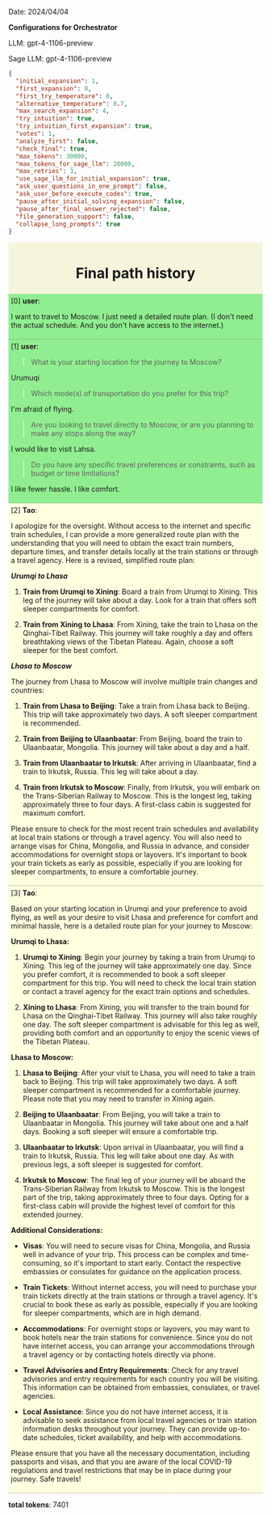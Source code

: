 Date: 2024/04/04

**Configurations for Orchestrator**

LLM: gpt-4-1106-preview

Sage LLM: gpt-4-1106-preview

```json
{
  "initial_expansion": 1,
  "first_expansion": 0,
  "first_try_temperature": 0,
  "alternative_temperature": 0.7,
  "max_search_expansion": 4,
  "try_intuition": true,
  "try_intuition_first_expansion": true,
  "votes": 1,
  "analyze_first": false,
  "check_final": true,
  "max_tokens": 30000,
  "max_tokens_for_sage_llm": 20000,
  "max_retries": 3,
  "use_sage_llm_for_initial_expansion": true,
  "ask_user_questions_in_one_prompt": false,
  "ask_user_before_execute_codes": true,
  "pause_after_initial_solving_expansion": false,
  "pause_after_final_answer_rejected": false,
  "file_generation_support": false,
  "collapse_long_prompts": true
}
```
        

<div style="background-color: beige; text-align: center; padding: 5px">


# Final path history

</div>

<div style="background-color:lightgreen; padding: 5px; border-bottom: 1px dotted grey">
<div>[0] <b>user</b>: </div>

I want to travel to Moscow. I just need a detailed route plan. 
(I don't need the actual schedule. And you don't have access to the internet.)


</div>

<div style="background-color:lightgreen; padding: 5px; border-bottom: 1px dotted grey">
<div>[1] <b>user</b>: </div>

> What is your starting location for the journey to Moscow?

Urumuqi

> Which mode(s) of transportation do you prefer for this trip?

I'm afraid of flying.

> Are you looking to travel directly to Moscow, or are you planning to make any stops along the way?

I would like to visit Lahsa.

> Do you have any specific travel preferences or constraints, such as budget or time limitations?

I like fewer hassle. I like comfort.



</div>

<div style="background-color:lightyellow; padding: 5px; border-bottom: 1px dotted grey">
<div>[2] <b>Tao</b>: </div>

I apologize for the oversight. Without access to the internet and specific train schedules, I can provide a more generalized route plan with the understanding that you will need to obtain the exact train numbers, departure times, and transfer details locally at the train stations or through a travel agency. Here is a revised, simplified route plan:

***Urumqi to Lhasa***


1. **Train from Urumqi to Xining**: Board a train from Urumqi to Xining. This leg of the journey will take about a day. Look for a train that offers soft sleeper compartments for comfort.

2. **Train from Xining to Lhasa**: From Xining, take the train to Lhasa on the Qinghai-Tibet Railway. This journey will take roughly a day and offers breathtaking views of the Tibetan Plateau. Again, choose a soft sleeper for the best comfort.

***Lhasa to Moscow***


The journey from Lhasa to Moscow will involve multiple train changes and countries:

1. **Train from Lhasa to Beijing**: Take a train from Lhasa back to Beijing. This trip will take approximately two days. A soft sleeper compartment is recommended.

2. **Train from Beijing to Ulaanbaatar**: From Beijing, board the train to Ulaanbaatar, Mongolia. This journey will take about a day and a half.

3. **Train from Ulaanbaatar to Irkutsk**: After arriving in Ulaanbaatar, find a train to Irkutsk, Russia. This leg will take about a day.

4. **Train from Irkutsk to Moscow**: Finally, from Irkutsk, you will embark on the Trans-Siberian Railway to Moscow. This is the longest leg, taking approximately three to four days. A first-class cabin is suggested for maximum comfort.

Please ensure to check for the most recent train schedules and availability at local train stations or through a travel agency. You will also need to arrange visas for China, Mongolia, and Russia in advance, and consider accommodations for overnight stops or layovers. It's important to book your train tickets as early as possible, especially if you are looking for sleeper compartments, to ensure a comfortable journey.


</div>

<div style="background-color:lightyellow; padding: 5px; border-bottom: 1px dotted grey">
<div>[3] <b>Tao</b>: </div>

Based on your starting location in Urumqi and your preference to avoid flying, as well as your desire to visit Lhasa and preference for comfort and minimal hassle, here is a detailed route plan for your journey to Moscow:

**Urumqi to Lhasa:**
1. **Urumqi to Xining**: Begin your journey by taking a train from Urumqi to Xining. This leg of the journey will take approximately one day. Since you prefer comfort, it is recommended to book a soft sleeper compartment for this trip. You will need to check the local train station or contact a travel agency for the exact train options and schedules.

2. **Xining to Lhasa**: From Xining, you will transfer to the train bound for Lhasa on the Qinghai-Tibet Railway. This journey will also take roughly one day. The soft sleeper compartment is advisable for this leg as well, providing both comfort and an opportunity to enjoy the scenic views of the Tibetan Plateau.

**Lhasa to Moscow:**
1. **Lhasa to Beijing**: After your visit to Lhasa, you will need to take a train back to Beijing. This trip will take approximately two days. A soft sleeper compartment is recommended for a comfortable journey. Please note that you may need to transfer in Xining again.

2. **Beijing to Ulaanbaatar**: From Beijing, you will take a train to Ulaanbaatar in Mongolia. This journey will take about one and a half days. Booking a soft sleeper will ensure a comfortable trip.

3. **Ulaanbaatar to Irkutsk**: Upon arrival in Ulaanbaatar, you will find a train to Irkutsk, Russia. This leg will take about one day. As with previous legs, a soft sleeper is suggested for comfort.

4. **Irkutsk to Moscow**: The final leg of your journey will be aboard the Trans-Siberian Railway from Irkutsk to Moscow. This is the longest part of the trip, taking approximately three to four days. Opting for a first-class cabin will provide the highest level of comfort for this extended journey.

**Additional Considerations:**
- **Visas**: You will need to secure visas for China, Mongolia, and Russia well in advance of your trip. This process can be complex and time-consuming, so it's important to start early. Contact the respective embassies or consulates for guidance on the application process.

- **Train Tickets**: Without internet access, you will need to purchase your train tickets directly at the train stations or through a travel agency. It's crucial to book these as early as possible, especially if you are looking for sleeper compartments, which are in high demand.

- **Accommodations**: For overnight stops or layovers, you may want to book hotels near the train stations for convenience. Since you do not have internet access, you can arrange your accommodations through a travel agency or by contacting hotels directly via phone.

- **Travel Advisories and Entry Requirements**: Check for any travel advisories and entry requirements for each country you will be visiting. This information can be obtained from embassies, consulates, or travel agencies.

- **Local Assistance**: Since you do not have internet access, it is advisable to seek assistance from local travel agencies or train station information desks throughout your journey. They can provide up-to-date schedules, ticket availability, and help with accommodations.

Please ensure that you have all the necessary documentation, including passports and visas, and that you are aware of the local COVID-19 regulations and travel restrictions that may be in place during your journey. Safe travels!


</div>

**total tokens**: 7401

